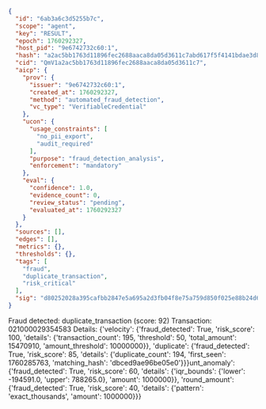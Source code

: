 ```json
{
  "id": "6ab3a6c3d5255b7c",
  "scope": "agent",
  "key": "RESULT",
  "epoch": 1760292327,
  "host_pid": "9e6742732c60:1",
  "hash": "a2ac5bb1763d11896fec2688aaca8da05d3611c7abd617f5f4141bdae3d86c42",
  "cid": "QmV1a2ac5bb1763d11896fec2688aaca8da05d3611c7",
  "aicp": {
    "prov": {
      "issuer": "9e6742732c60:1",
      "created_at": 1760292327,
      "method": "automated_fraud_detection",
      "vc_type": "VerifiableCredential"
    },
    "ucon": {
      "usage_constraints": [
        "no_pii_export",
        "audit_required"
      ],
      "purpose": "fraud_detection_analysis",
      "enforcement": "mandatory"
    },
    "eval": {
      "confidence": 1.0,
      "evidence_count": 0,
      "review_status": "pending",
      "evaluated_at": 1760292327
    }
  },
  "sources": [],
  "edges": [],
  "metrics": {},
  "thresholds": {},
  "tags": [
    "fraud",
    "duplicate_transaction",
    "risk_critical"
  ],
  "sig": "d80252028a395cafbb2847e5a695a2d3fb04f8e75a759d850f025e88b24d663a"
}
```

Fraud detected: duplicate_transaction (score: 92)
Transaction: 021000029354583
Details: {'velocity': {'fraud_detected': True, 'risk_score': 100, 'details': {'transaction_count': 195, 'threshold': 50, 'total_amount': 15470910, 'amount_threshold': 10000000}}, 'duplicate': {'fraud_detected': True, 'risk_score': 85, 'details': {'duplicate_count': 194, 'first_seen': 1760285763, 'matching_hash': 'dbced9ae96be05e0'}}}unt_anomaly': {'fraud_detected': True, 'risk_score': 60, 'details': {'iqr_bounds': {'lower': -194591.0, 'upper': 788265.0}, 'amount': 1000000}}, 'round_amount': {'fraud_detected': True, 'risk_score': 40, 'details': {'pattern': 'exact_thousands', 'amount': 1000000}}}